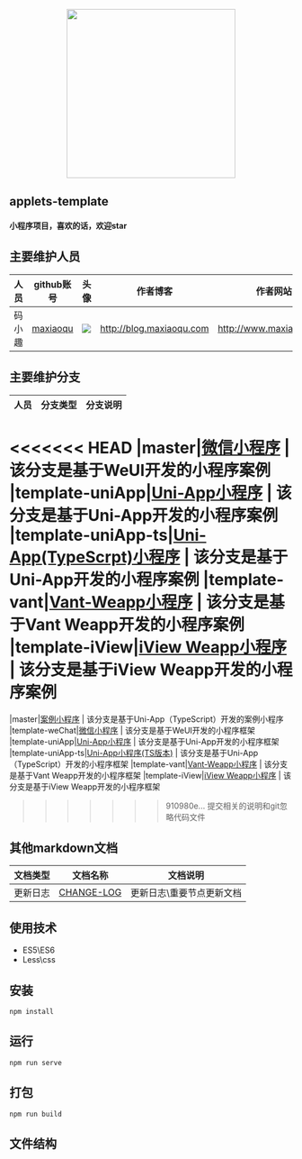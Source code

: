 <p align="center">
    <a href="http://www.maxiaoqu.com/">
        <img width="300" src="http://www.maxiaoqu.com/maxiaoqu.png">
    </a>
</p>

<h2>
    applets-template
    <h4>小程序项目，喜欢的话，欢迎star</h4>
</h2>

## 主要维护人员
|人员|github账号|头像|作者博客|作者网站|联系邮箱|
|---|---|---|---|---|---|
|码小趣|[maxiaoqu](https://github.com/maxiaoqu) |  ![](https://avatars1.githubusercontent.com/u/25891598?s=60&v=4)|http://blog.maxiaoqu.com|http://www.maxiaoqu.com|maxiaoqu@gmail.com

## 主要维护分支
|人员|分支类型|分支说明|
|---|---|---|
<<<<<<< HEAD
|master|[微信小程序](https://github.com/maxiaoqu/applets-template/tree/master) | 该分支是基于WeUI开发的小程序案例
|template-uniApp|[Uni-App小程序](https://github.com/maxiaoqu/applets-template/tree/template-uniApp) | 该分支是基于Uni-App开发的小程序案例
|template-uniApp-ts|[Uni-App(TypeScrpt)小程序](https://github.com/maxiaoqu/applets-template/tree/template-uniApp) | 该分支是基于Uni-App开发的小程序案例
|template-vant|[Vant-Weapp小程序](https://github.com/maxiaoqu/applets-template/tree/template-vant) | 该分支是基于Vant Weapp开发的小程序案例
|template-iView|[iView Weapp小程序](https://github.com/maxiaoqu/applets-template/tree/template-iView) | 该分支是基于iView Weapp开发的小程序案例
=======
|master|[案例小程序](https://github.com/maxiaoqu/applets-template/tree/master) | 该分支是基于Uni-App（TypeScript）开发的案例小程序
|template-weChat|[微信小程序](https://github.com/maxiaoqu/applets-template/tree/template-weChat) | 该分支是基于WeUI开发的小程序框架
|template-uniApp|[Uni-App小程序](https://github.com/maxiaoqu/applets-template/tree/template-uniAp) | 该分支是基于Uni-App开发的小程序框架
|template-uniApp-ts|[Uni-App小程序(TS版本)](https://github.com/maxiaoqu/applets-template/tree/template-uniApp-ts) | 该分支是基于Uni-App（TypeScript）开发的小程序框架
|template-vant|[Vant-Weapp小程序](https://github.com/maxiaoqu/applets-template/tree/template-vant) | 该分支是基于Vant Weapp开发的小程序框架
|template-iView|[iView Weapp小程序](https://github.com/maxiaoqu/applets-template/tree/template-iView) | 该分支是基于iView Weapp开发的小程序框架
>>>>>>> 910980e... 提交相关的说明和git忽略代码文件

## 其他markdown文档
|文档类型|文档名称|文档说明|
|---|---|---|
|更新日志|[CHANGE-LOG](./CHANGE-LOG.md) | 更新日志\重要节点更新文档


## 使用技术
- ES5\ES6
- Less\css

## 安装
```
npm install
```

## 运行
```
npm run serve
```

## 打包
```
npm run build
```

## 文件结构
```shell

```
